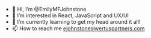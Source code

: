 - 👋 Hi, I’m @EmilyMFJohnstone
- 👀 I’m interested in React, JavaScript and UX/UI
- 🌱 I’m currently learning to get my head around it all!
- 📫 How to reach me ejohnstone@vertuspartners.com

<!---
EmilyMFJohnstone/EmilyMFJohnstone is a ✨ special ✨ repository because its `README.md` (this file) appears on your GitHub profile.
You can click the Preview link to take a look at your changes.
--->

